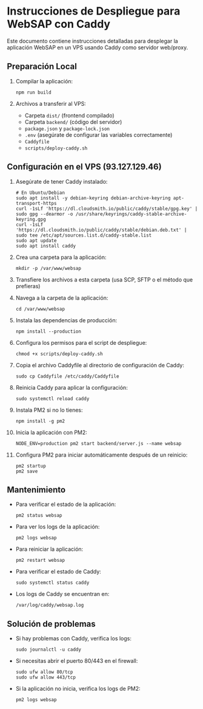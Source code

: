 # Instrucciones de Despliegue para WebSAP con Caddy

Este documento contiene instrucciones detalladas para desplegar la aplicación WebSAP en un VPS usando Caddy como servidor web/proxy.

## Preparación Local

1. Compilar la aplicación:
   ```
   npm run build
   ```

2. Archivos a transferir al VPS:
   - Carpeta `dist/` (frontend compilado)
   - Carpeta `backend/` (código del servidor)
   - `package.json` y `package-lock.json`
   - `.env` (asegúrate de configurar las variables correctamente)
   - `Caddyfile`
   - `scripts/deploy-caddy.sh`

## Configuración en el VPS (93.127.129.46)

1. Asegúrate de tener Caddy instalado:
   ```
   # En Ubuntu/Debian
   sudo apt install -y debian-keyring debian-archive-keyring apt-transport-https
   curl -1sLf 'https://dl.cloudsmith.io/public/caddy/stable/gpg.key' | sudo gpg --dearmor -o /usr/share/keyrings/caddy-stable-archive-keyring.gpg
   curl -1sLf 'https://dl.cloudsmith.io/public/caddy/stable/debian.deb.txt' | sudo tee /etc/apt/sources.list.d/caddy-stable.list
   sudo apt update
   sudo apt install caddy
   ```

2. Crea una carpeta para la aplicación:
   ```
   mkdir -p /var/www/websap
   ```

3. Transfiere los archivos a esta carpeta (usa SCP, SFTP o el método que prefieras)

4. Navega a la carpeta de la aplicación:
   ```
   cd /var/www/websap
   ```

5. Instala las dependencias de producción:
   ```
   npm install --production
   ```

6. Configura los permisos para el script de despliegue:
   ```
   chmod +x scripts/deploy-caddy.sh
   ```

7. Copia el archivo Caddyfile al directorio de configuración de Caddy:
   ```
   sudo cp Caddyfile /etc/caddy/Caddyfile
   ```

8. Reinicia Caddy para aplicar la configuración:
   ```
   sudo systemctl reload caddy
   ```

9. Instala PM2 si no lo tienes:
   ```
   npm install -g pm2
   ```

10. Inicia la aplicación con PM2:
    ```
    NODE_ENV=production pm2 start backend/server.js --name websap
    ```

11. Configura PM2 para iniciar automáticamente después de un reinicio:
    ```
    pm2 startup
    pm2 save
    ```

## Mantenimiento

- Para verificar el estado de la aplicación:
  ```
  pm2 status websap
  ```

- Para ver los logs de la aplicación:
  ```
  pm2 logs websap
  ```

- Para reiniciar la aplicación:
  ```
  pm2 restart websap
  ```

- Para verificar el estado de Caddy:
  ```
  sudo systemctl status caddy
  ```

- Los logs de Caddy se encuentran en:
  ```
  /var/log/caddy/websap.log
  ```

## Solución de problemas

- Si hay problemas con Caddy, verifica los logs:
  ```
  sudo journalctl -u caddy
  ```

- Si necesitas abrir el puerto 80/443 en el firewall:
  ```
  sudo ufw allow 80/tcp
  sudo ufw allow 443/tcp
  ```

- Si la aplicación no inicia, verifica los logs de PM2:
  ```
  pm2 logs websap
  ```